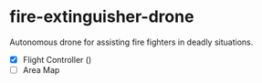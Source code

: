 # fire-extinguisher-drone
Autonomous drone for assisting fire fighters in deadly situations.

- [X] Flight Controller ()
- [ ] Area Map
